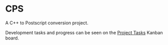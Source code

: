 # CPS
A C++ to Postscript conversion project.

Development tasks and progress can be seen on the [Project Tasks](https://github.com/uaf372/CPS/projects/1) Kanban board.
